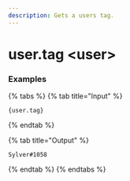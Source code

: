 ```yaml
---
description: Gets a users tag.
---
```


# user.tag <user\>

### Examples

{% tabs %}
{% tab title="Input" %}

```text
{user.tag}
```

{% endtab %}

{% tab title="Output" %}

```text
Sylver#1058
```

{% endtab %}
{% endtabs %}

